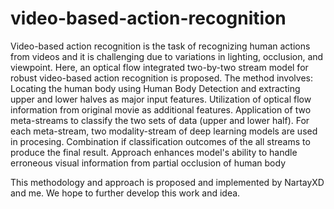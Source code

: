 # video-based-action-recognition
Video-based action recognition is the task of recognizing human actions from videos and it is challenging due to variations in lighting, occlusion, and viewpoint. Here, an optical flow integrated two-by-two stream model for robust video-based action recognition is proposed. The method involves:
Locating the human body using Human Body Detection and extracting upper and lower halves as major input features. 
Utilization of optical flow information from original movie as additional features. 
Application of two meta-streams to classify the two sets of data (upper and lower half). For each meta-stream, two modality-stream of deep learning models are used in procesing.
Combination if classification outcomes of the all streams to produce the final result. Approach enhances model's ability to handle erroneous visual information from partial occlusion of human body

This methodology and approach is proposed and implemented by NartayXD and me. We hope to further develop this work and idea.
